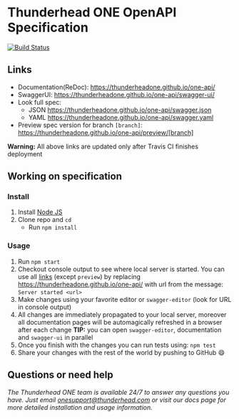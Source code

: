 # Thunderhead ONE OpenAPI Specification
[![Build Status](https://travis-ci.org/thunderheadone/one-api.svg?branch=master)](https://travis-ci.org/thunderheadone/one-api)

## Links

- Documentation(ReDoc): https://thunderheadone.github.io/one-api/
- SwaggerUI: https://thunderheadone.github.io/one-api/swagger-ui/
- Look full spec:
    + JSON https://thunderheadone.github.io/one-api/swagger.json
    + YAML https://thunderheadone.github.io/one-api/swagger.yaml
- Preview spec version for branch `[branch]`: https://thunderheadone.github.io/one-api/preview/[branch]

**Warning:** All above links are updated only after Travis CI finishes deployment

## Working on specification
### Install

1. Install [Node JS](https://nodejs.org/)
2. Clone repo and `cd`
    + Run `npm install`

### Usage

1. Run `npm start`
2. Checkout console output to see where local server is started. You can use all [links](#links) (except `preview`) by replacing https://thunderheadone.github.io/one-api/ with url from the message: `Server started <url>`
3. Make changes using your favorite editor or `swagger-editor` (look for URL in console output)
4. All changes are immediately propagated to your local server, moreover all documentation pages will be automagically refreshed in a browser after each change
**TIP:** you can open `swagger-editor`, documentation and `swagger-ui` in parallel
5. Once you finish with the changes you can run tests using: `npm test`
6. Share your changes with the rest of the world by pushing to GitHub :smile:

## Questions or need help

_The Thunderhead ONE team is available 24/7 to answer any questions you have. Just email onesupport@thunderhead.com or visit our docs page for more detailed installation and usage information._
